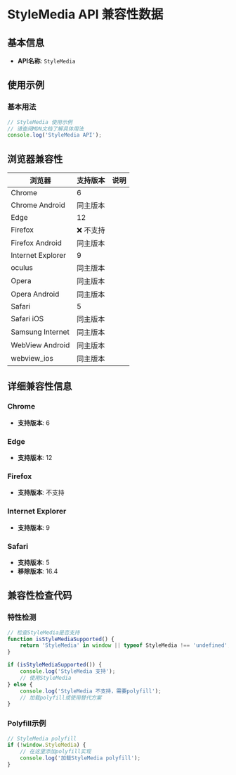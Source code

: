 # StyleMedia API 兼容性数据

## 基本信息

- **API名称**: `StyleMedia`

## 使用示例

### 基本用法

```javascript
// StyleMedia 使用示例
// 请查阅MDN文档了解具体用法
console.log('StyleMedia API');
```

## 浏览器兼容性

| 浏览器 | 支持版本 | 说明 |
|--------|----------|------|
| Chrome | 6 |  |
| Chrome Android | 同主版本 |  |
| Edge | 12 |  |
| Firefox | ❌ 不支持 |  |
| Firefox Android | 同主版本 |  |
| Internet Explorer | 9 |  |
| oculus | 同主版本 |  |
| Opera | 同主版本 |  |
| Opera Android | 同主版本 |  |
| Safari | 5 |  |
| Safari iOS | 同主版本 |  |
| Samsung Internet | 同主版本 |  |
| WebView Android | 同主版本 |  |
| webview_ios | 同主版本 |  |

## 详细兼容性信息

### Chrome

- **支持版本**: 6

### Edge

- **支持版本**: 12

### Firefox

- **支持版本**: 不支持

### Internet Explorer

- **支持版本**: 9

### Safari

- **支持版本**: 5
- **移除版本**: 16.4

## 兼容性检查代码

### 特性检测

```javascript
// 检查StyleMedia是否支持
function isStyleMediaSupported() {
    return 'StyleMedia' in window || typeof StyleMedia !== 'undefined';
}

if (isStyleMediaSupported()) {
    console.log('StyleMedia 支持');
    // 使用StyleMedia
} else {
    console.log('StyleMedia 不支持，需要polyfill');
    // 加载polyfill或使用替代方案
}
```

### Polyfill示例

```javascript
// StyleMedia polyfill
if (!window.StyleMedia) {
    // 在这里添加polyfill实现
    console.log('加载StyleMedia polyfill');
}
```

